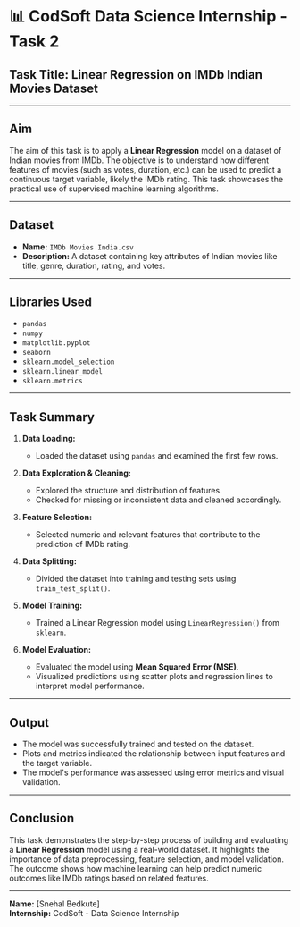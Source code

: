 # 📊 CodSoft Data Science Internship - Task 2

##  Task Title: Linear Regression on IMDb Indian Movies Dataset

---

##  Aim

The aim of this task is to apply a **Linear Regression** model on a dataset of Indian movies from IMDb. The objective is to understand how different features of movies (such as votes, duration, etc.) can be used to predict a continuous target variable, likely the IMDb rating. This task showcases the practical use of supervised machine learning algorithms.

---

##  Dataset

- **Name:** `IMDb Movies India.csv`  
- **Description:** A dataset containing key attributes of Indian movies like title, genre, duration, rating, and votes.

---

## Libraries Used

- `pandas`
- `numpy` 
- `matplotlib.pyplot` 
- `seaborn` 
- `sklearn.model_selection` 
- `sklearn.linear_model`
- `sklearn.metrics`

---

## Task Summary

1. **Data Loading:**
   - Loaded the dataset using `pandas` and examined the first few rows.

2. **Data Exploration & Cleaning:**
   - Explored the structure and distribution of features.
   - Checked for missing or inconsistent data and cleaned accordingly.

3. **Feature Selection:**
   - Selected numeric and relevant features that contribute to the prediction of IMDb rating.

4. **Data Splitting:**
   - Divided the dataset into training and testing sets using `train_test_split()`.

5. **Model Training:**
   - Trained a Linear Regression model using `LinearRegression()` from `sklearn`.

6. **Model Evaluation:**
   - Evaluated the model using **Mean Squared Error (MSE)**.
   - Visualized predictions using scatter plots and regression lines to interpret model performance.

---

##  Output

- The model was successfully trained and tested on the dataset.
- Plots and metrics indicated the relationship between input features and the target variable.
- The model's performance was assessed using error metrics and visual validation.

---

##  Conclusion

This task demonstrates the step-by-step process of building and evaluating a **Linear Regression** model using a real-world dataset. It highlights the importance of data preprocessing, feature selection, and model validation. The outcome shows how machine learning can help predict numeric outcomes like IMDb ratings based on related features.

---

**Name:** [Snehal Bedkute]  
**Internship:** CodSoft - Data Science Internship  
 
